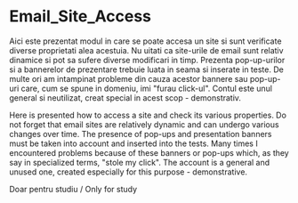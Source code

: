 # Email_Site_Access

Aici este prezentat modul in care se poate accesa un site si sunt verificate diverse proprietati alea acestuia.
Nu uitati ca site-urile de email sunt relativ dinamice si pot sa sufere diverse modificari in timp.
Prezenta pop-up-urilor si a bannerelor de prezentare trebuie luata in seama si inserate in teste.
De multe ori am intampinat probleme din cauza acestor bannere sau pop-up-uri care, cum se spune in domeniu, imi "furau click-ul".
Contul este unul general si neutilizat, creat special in acest scop - demonstrativ. 

Here is presented how to access a site and check its various properties.
Do not forget that email sites are relatively dynamic and can undergo various changes over time.
The presence of pop-ups and presentation banners must be taken into account and inserted into the tests.
Many times I encountered problems because of these banners or pop-ups which, as they say in specialized terms, "stole my click".
The account is a general and unused one, created especially for this purpose - demonstrative.


Doar pentru studiu / Only for study
